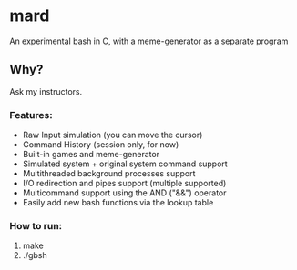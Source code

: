 # mard
An experimental bash in C, with a meme-generator as a separate program

## Why?
Ask my instructors.

### Features:
- Raw Input simulation (you can move the cursor)
- Command History (session only, for now)
- Built-in games and meme-generator
- Simulated system + original system command support
- Multithreaded background processes support
- I/O redirection and pipes support (multiple supported)
- Multicommand support using the AND ("&&") operator
- Easily add new bash functions via the lookup table

### How to run:
1. make
2. ./gbsh
